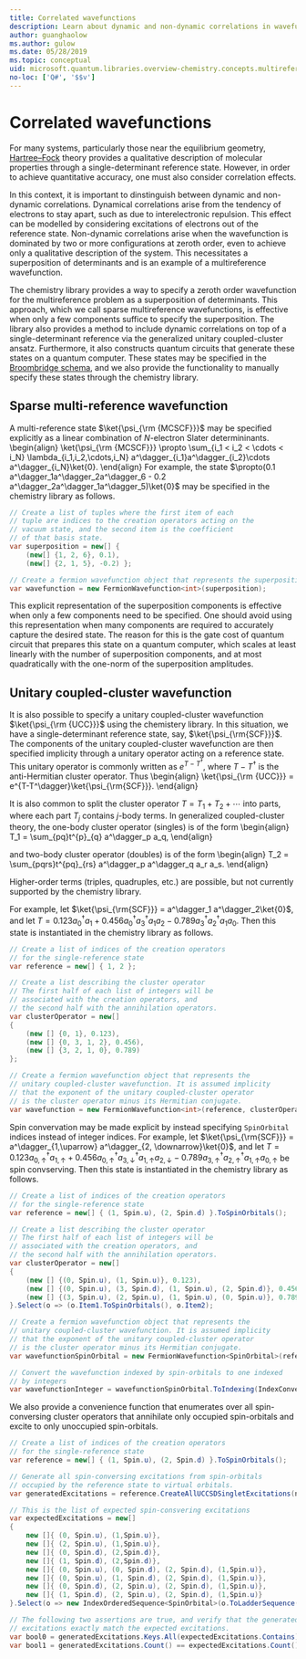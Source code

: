```yaml
---
title: Correlated wavefunctions
description: Learn about dynamic and non-dynamic correlations in wavefunctions using the Microsoft Quantum chemistry library. 
author: guanghaolow
ms.author: gulow
ms.date: 05/28/2019
ms.topic: conceptual
uid: microsoft.quantum.libraries.overview-chemistry.concepts.multireference
no-loc: ['Q#', '$$v']
---
```


# Correlated wavefunctions

For many systems, particularly those near the equilibrium geometry, [Hartree–Fock](xref:microsoft.quantum.libraries.overview-chemistry.concepts.hartreefock) theory provides a qualitative description of molecular properties through a single-determinant reference state. 
However, in order to achieve quantitative accuracy, one must also consider correlation effects. 

In this context, it is important to dinstinguish between dynamic and non-dynamic correlations.
Dynamical correlations arise from the tendency of electrons to stay apart, such as due to interelectronic repulsion. 
This effect can be modelled by considering excitations of electrons out of the reference state. 
Non-dynamic correlations arise when the wavefunction is dominated by two or more configurations at zeroth order, even to achieve only a qualitative description of the system.
This necessitates a superposition of determinants and is an example of a multireference wavefunction.

The chemistry library provides a way to specify a zeroth order wavefunction for the multireference problem as a superposition of determinants. 
This approach, which we call sparse multireference wavefunctions, is effective when only a few components suffice to specify the superposition. 
The library also provides a method to include dynamic correlations on top of a single-determinant reference via the generalized unitary coupled-cluster ansatz. Furthermore, it also constructs quantum circuits that generate these states on a quantum computer. These states may be specified in the [Broombridge schema](xref:microsoft.quantum.libraries.overview.chemistry.schema.broombridge), and we also provide the functionality to manually specify these states through the chemistry
library.

## Sparse multi-reference wavefunction
A multi-reference state $\ket{\psi_{\rm {MCSCF}}}$ may be specified explicitly as a linear combination of $N$-electron Slater determininants.
\begin{align}
\ket{\psi_{\rm {MCSCF}}} \propto \sum_{i_1 < i_2 < \cdots < i_N} \lambda_{i_1,i_2,\cdots,i_N} a^\dagger_{i_1}a^\dagger_{i_2}\cdots a^\dagger_{i_N}\ket{0}.
\end{align}
For example, the state $\propto(0.1 a^\dagger_1a^\dagger_2a^\dagger_6 - 0.2 a^\dagger_2a^\dagger_1a^\dagger_5)\ket{0}$ may be specified in the chemistry library as follows.
```csharp
// Create a list of tuples where the first item of each 
// tuple are indices to the creation operators acting on the
// vacuum state, and the second item is the coefficient
// of that basis state.
var superposition = new[] {
    (new[] {1, 2, 6}, 0.1),
    (new[] {2, 1, 5}, -0.2) };

// Create a fermion wavefunction object that represents the superposition.
var wavefunction = new FermionWavefunction<int>(superposition);
```
This explicit representation of the superposition components is effective when only a few components need to be specified. 
One should avoid using this representation when many components are required to accurately capture the desired state. 
The reason for this is the gate cost of quantum circuit that prepares this state on a quantum computer, which scales at least linearly with the number of superposition components, and at most quadratically with the one-norm of the superposition amplitudes.

## Unitary coupled-cluster wavefunction
It is also possible to specify a unitary coupled-cluster wavefunction $\ket{\psi_{\rm {UCC}}}$ using the chemistery library. 
In this situation, we have a single-determinant reference state, say, $\ket{\psi_{\rm{SCF}}}$. 
The components of the unitary coupled-cluster wavefunction are then specified implicity through a unitary operator acting on a reference state.
This unitary operator is commonly written as $e^{T-T^\dagger}$, where $T-T^\dagger$ is the anti-Hermitian cluster operator. 
Thus
\begin{align}
\ket{\psi_{\rm {UCC}}} = e^{T-T^\dagger}\ket{\psi_{\rm{SCF}}}.
\end{align}

It is also common to split the cluster operator $T = T_1 + T_2 + \cdots$ into parts, where each part $T_j$ contains $j$-body terms. In generalized coupled-cluster theory, the one-body cluster operator (singles) is of the form
\begin{align}
T_1 = \sum_{pq}t^{p}_{q} a^\dagger_p a_q,
\end{align}

and two-body cluster operator (doubles) is of the form
\begin{align}
T_2 = \sum_{pqrs}t^{pq}_{rs} a^\dagger_p a^\dagger_q a_r a_s.
\end{align}

Higher-order terms (triples, quadruples, etc.) are possible, but not currently supported by the chemistry library.

For example, let $\ket{\psi_{\rm{SCF}}} = a^\dagger_1 a^\dagger_2\ket{0}$, and let $T= 0.123 a^\dagger_0 a_1 + 0.456 a^\dagger_0a^\dagger_3 a_1 a_2 - 0.789 a^\dagger_3a^\dagger_2 a_1 a_0$. Then this state is instantiated in the chemistry library as follows.
```csharp
// Create a list of indices of the creation operators
// for the single-reference state
var reference = new[] { 1, 2 };

// Create a list describing the cluster operator
// The first half of each list of integers will be
// associated with the creation operators, and
// the second half with the annihilation operators.
var clusterOperator = new[]
{
    (new [] {0, 1}, 0.123),
    (new [] {0, 3, 1, 2}, 0.456),
    (new [] {3, 2, 1, 0}, 0.789)
};

// Create a fermion wavefunction object that represents the 
// unitary coupled-cluster wavefunction. It is assumed implicity
// that the exponent of the unitary coupled-cluster operator
// is the cluster operator minus its Hermitian conjugate.
var wavefunction = new FermionWavefunction<int>(reference, clusterOperator);
```

Spin convervation may be made explicit by instead specifying `SpinOrbital` indices instead of integer indices. For example, let $\ket{\psi_{\rm{SCF}}} = a^\dagger_{1,\uparrow} a^\dagger_{2, \downarrow}\ket{0}$, and let $T= 0.123 a^\dagger_{0, \uparrow} a_{1, \uparrow} + 0.456 a^\dagger_{0, \uparrow} a^\dagger_{3, \downarrow} a_{1, \uparrow} a_{2, \downarrow} - 0.789 a^\dagger_{3,\uparrow} a^\dagger_{2,\uparrow} a_{1,\uparrow} a_{0, \uparrow}$ be spin convserving. Then this state is instantiated in the chemistry library as follows.
```csharp
// Create a list of indices of the creation operators
// for the single-reference state
var reference = new[] { (1, Spin.u), (2, Spin.d) }.ToSpinOrbitals();

// Create a list describing the cluster operator
// The first half of each list of integers will be
// associated with the creation operators, and
// the second half with the annihilation operators.
var clusterOperator = new[]
{
    (new [] {(0, Spin.u), (1, Spin.u)}, 0.123),
    (new [] {(0, Spin.u), (3, Spin.d), (1, Spin.u), (2, Spin.d)}, 0.456),
    (new [] {(3, Spin.u), (2, Spin.u), (1, Spin.u), (0, Spin.u)}, 0.789)
}.Select(o => (o.Item1.ToSpinOrbitals(), o.Item2);

// Create a fermion wavefunction object that represents the 
// unitary coupled-cluster wavefunction. It is assumed implicity
// that the exponent of the unitary coupled-cluster operator
// is the cluster operator minus its Hermitian conjugate.
var wavefunctionSpinOrbital = new FermionWavefunction<SpinOrbital>(reference, clusterOperator);

// Convert the wavefunction indexed by spin-orbitals to one indexed
// by integers
var wavefunctionInteger = wavefunctionSpinOrbital.ToIndexing(IndexConvention.UpDown);
```

We also provide a convenience function that enumerates over all spin-conversing cluster operators that annihilate only occupied spin-orbitals and excite to only unoccupied spin-orbitals.
```csharp
// Create a list of indices of the creation operators
// for the single-reference state
var reference = new[] { (1, Spin.u), (2, Spin.d) }.ToSpinOrbitals();

// Generate all spin-conversing excitations from spin-orbitals 
// occupied by the reference state to virtual orbitals.
var generatedExcitations = reference.CreateAllUCCSDSingletExcitations(nOrbitals: 3).Excitations;

// This is the list of expected spin-consvering excitations
var expectedExcitations = new[]
{
    new []{ (0, Spin.u), (1,Spin.u)},
    new []{ (2, Spin.u), (1,Spin.u)},
    new []{ (0, Spin.d), (2,Spin.d)},
    new []{ (1, Spin.d), (2,Spin.d)},
    new []{ (0, Spin.u), (0, Spin.d), (2, Spin.d), (1,Spin.u)},
    new []{ (0, Spin.u), (1, Spin.d), (2, Spin.d), (1,Spin.u)},
    new []{ (0, Spin.d), (2, Spin.u), (2, Spin.d), (1,Spin.u)},
    new []{ (1, Spin.d), (2, Spin.u), (2, Spin.d), (1,Spin.u)}
}.Select(o => new IndexOrderedSequence<SpinOrbital>(o.ToLadderSequence()));

// The following two assertions are true, and verify that the generated 
// excitations exactly match the expected excitations.
var bool0 = generatedExcitations.Keys.All(expectedExcitations.Contains);
var bool1 = generatedExcitations.Count() == expectedExcitations.Count();
```
